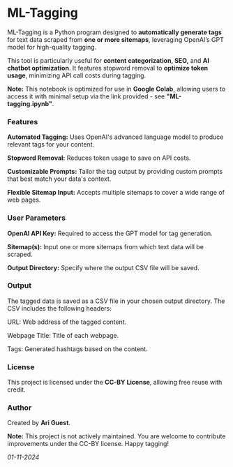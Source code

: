 # **ML-Tagging**

ML-Tagging is a Python program designed to **automatically generate tags** for text data scraped from **one or more sitemaps**, leveraging OpenAI’s GPT model for high-quality tagging.

This tool is particularly useful for **content categorization, SEO,** and **AI chatbot optimization**. It features stopword removal to **optimize token usage**, minimizing API call costs during tagging.

**Note:** This notebook is optimized for use in **Google Colab**, allowing users to access it with minimal setup via the link provided - see **"ML-tagging.ipynb"**.

### **Features**

**Automated Tagging:** Uses OpenAI's advanced language model to produce relevant tags for your content.

**Stopword Removal:** Reduces token usage to save on API costs.

**Customizable Prompts:** Tailor the tag output by providing custom prompts that best match your data's context.

**Flexible Sitemap Input:** Accepts multiple sitemaps to cover a wide range of web pages.


### **User Parameters**

**OpenAI API Key:** Required to access the GPT model for tag generation.

**Sitemap(s):** Input one or more sitemaps from which text data will be scraped.

**Output Directory:** Specify where the output CSV file will be saved.


### **Output**

The tagged data is saved as a CSV file in your chosen output directory. The CSV includes the following headers:

URL: Web address of the tagged content.

Webpage Title: Title of each webpage.

Tags: Generated hashtags based on the content.


### **License**

This project is licensed under the **CC-BY License**, allowing free reuse with credit.

### **Author**

Created by **Ari Guest**.

**Note:** This project is not actively maintained. You are welcome to contribute improvements under the CC-BY license. Happy tagging!

_01-11-2024_